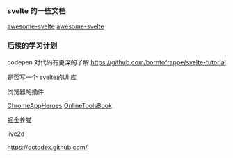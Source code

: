 ### svelte 的一些文档

[awesome-svelte](https://github.com/TheComputerM/awesome-svelte)
[awesome-svelte](https://github.com/rocketlaunchr/awesome-svelte)

### 后续的学习计划

codepen 对代码有更深的了解
https://github.com/borntofrappe/svelte-tutorial

是否写一个 svelte的UI 库

浏览器的插件

[ChromeAppHeroes](https://github.com/zhaoolee/ChromeAppHeroes)
[OnlineToolsBook](https://github.com/zhaoolee/OnlineToolsBook)

[掘金养猫](https://github.com/ezshine/chrome-extension-catroom/blob/main/src/manifest.json)

live2d 

https://octodex.github.com/
